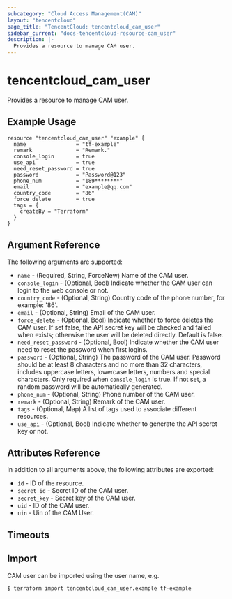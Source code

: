 ```yaml
---
subcategory: "Cloud Access Management(CAM)"
layout: "tencentcloud"
page_title: "TencentCloud: tencentcloud_cam_user"
sidebar_current: "docs-tencentcloud-resource-cam_user"
description: |-
  Provides a resource to manage CAM user.
---
```


# tencentcloud_cam_user

Provides a resource to manage CAM user.

## Example Usage

```hcl
resource "tencentcloud_cam_user" "example" {
  name                = "tf-example"
  remark              = "Remark."
  console_login       = true
  use_api             = true
  need_reset_password = true
  password            = "Password@123"
  phone_num           = "189********"
  email               = "example@qq.com"
  country_code        = "86"
  force_delete        = true
  tags = {
    createBy = "Terraform"
  }
}
```

## Argument Reference

The following arguments are supported:

* `name` - (Required, String, ForceNew) Name of the CAM user.
* `console_login` - (Optional, Bool) Indicate whether the CAM user can login to the web console or not.
* `country_code` - (Optional, String) Country code of the phone number, for example: '86'.
* `email` - (Optional, String) Email of the CAM user.
* `force_delete` - (Optional, Bool) Indicate whether to force deletes the CAM user. If set false, the API secret key will be checked and failed when exists; otherwise the user will be deleted directly. Default is false.
* `need_reset_password` - (Optional, Bool) Indicate whether the CAM user need to reset the password when first logins.
* `password` - (Optional, String) The password of the CAM user. Password should be at least 8 characters and no more than 32 characters, includes uppercase letters, lowercase letters, numbers and special characters. Only required when `console_login` is true. If not set, a random password will be automatically generated.
* `phone_num` - (Optional, String) Phone number of the CAM user.
* `remark` - (Optional, String) Remark of the CAM user.
* `tags` - (Optional, Map) A list of tags used to associate different resources.
* `use_api` - (Optional, Bool) Indicate whether to generate the API secret key or not.

## Attributes Reference

In addition to all arguments above, the following attributes are exported:

* `id` - ID of the resource.
* `secret_id` - Secret ID of the CAM user.
* `secret_key` - Secret key of the CAM user.
* `uid` - ID of the CAM user.
* `uin` - Uin of the CAM User.


## Timeouts

<no value>


## Import

CAM user can be imported using the user name, e.g.

```
$ terraform import tencentcloud_cam_user.example tf-example
```

